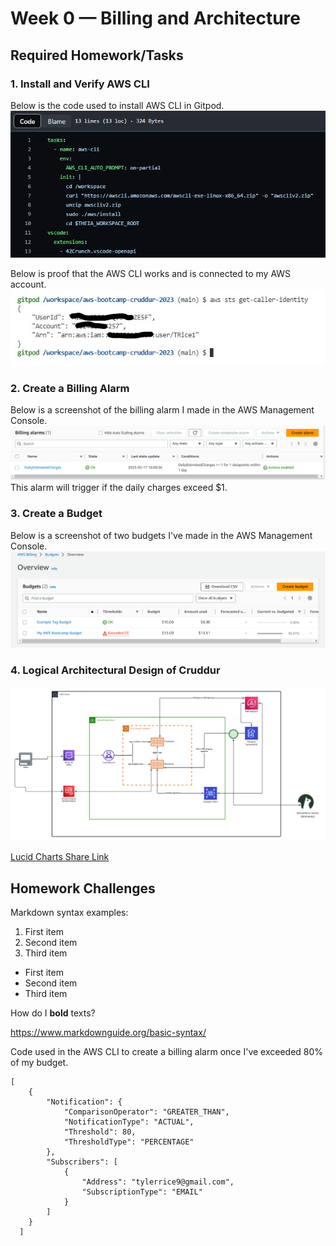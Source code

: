 # Week 0 — Billing and Architecture

## Required Homework/Tasks

### 1. Install and Verify AWS CLI
Below is the code used to install AWS CLI in Gitpod.
![Code used to install aws cli in gitpod](assets/aws%20cli%20install%20code.PNG)

Below is proof that the AWS CLI works and is connected to my AWS account.
![Get Caller Screenshot](assets/aws%20cli%20get%20caller%20identity.jpg)


### 2. Create a Billing Alarm
Below is a screenshot of the billing alarm I made in the AWS Management Console.
![Billing alarm screenshot](assets/billing%20alarm%20screenshot.PNG)
This alarm will trigger if the daily charges exceed $1.

### 3. Create a Budget
Below is a screenshot of two budgets I've made in the AWS Management Console.
![Budget screenshot](assets/Budgets%20screenshot.PNG)

### 4. Logical Architectural Design of Cruddur
![Logical Diagram of Cruddur](assets/Homework%20Diagram.png)

[Lucid Charts Share Link](https://lucid.app/lucidchart/a56b97e7-6b7f-43e6-b496-01e90f1e70dc/edit?viewport_loc=-530%2C-356%2C3328%2C1598%2C0_0&invitationId=inv_1a750180-4e62-40b5-bcd1-ee41af686a7b)
## Homework Challenges
Markdown syntax examples:
1. First item
2. Second item
3. Third item

- First item
- Second item
- Third item

How do I **bold** texts?

<https://www.markdownguide.org/basic-syntax/>


Code used in the AWS CLI to create a billing alarm once I've exceeded 80% of my budget.
```
[
    {
        "Notification": {
            "ComparisonOperator": "GREATER_THAN",
            "NotificationType": "ACTUAL",
            "Threshold": 80,
            "ThresholdType": "PERCENTAGE"
        },
        "Subscribers": [
            {
                "Address": "tylerrice9@gmail.com",
                "SubscriptionType": "EMAIL"
            }
        ]
    }
  ]
```
